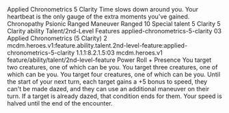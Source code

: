 <ability>
  <name>Applied Chronometrics</name>
  <cost>5 Clarity</cost>
  <flavor>Time slows down around you. Your heartbeat is the only gauge of the extra moments you&apos;ve gained.</flavor>
  <keywords>
    <keyword>Chronopathy</keyword>
    <keyword>Psionic</keyword>
    <keyword>Ranged</keyword>
  </keywords>
  <type>Maneuver</type>
  <distance>Ranged 10</distance>
  <target>Special</target>
  <metadata>
    <class>talent</class>
    <cost>5 Clarity</cost>
    <cost_amount>5</cost_amount>
    <cost_resource>Clarity</cost_resource>
    <feature_type>ability</feature_type>
    <file_dpath>Talent/2nd-Level Features</file_dpath>
    <item_id>applied-chronometrics-5-clarity</item_id>
    <item_index>03</item_index>
    <item_name>Applied Chronometrics (5 Clarity)</item_name>
    <level>2</level>
    <scc>mcdm.heroes.v1:feature.ability.talent.2nd-level-feature:applied-chronometrics-5-clarity</scc>
    <scdc>1.1.1:8.2.1.5:03</scdc>
    <source>mcdm.heroes.v1</source>
    <type>feature/ability/talent/2nd-level-feature</type>
  </metadata>
  <effects>
    <effect type="roll">
      <roll>Power Roll + Presence</roll>
      <t1>You target two creatures, one of which can be you.</t1>
      <t2>You target three creatures, one of which can be you.</t2>
      <t3>You target four creatures, one of which can be you.</t3>
    </effect>
    <effect type="mundane">Until the start of your next turn, each target gains a +5 bonus to speed, they can&apos;t be made dazed, and they can use an additional maneuver on their turn. If a target is already dazed, that condition ends for them.</effect>
    <effect type="mundane" name="Strained">Your speed is halved until the end of the encounter.</effect>
  </effects>
</ability>
